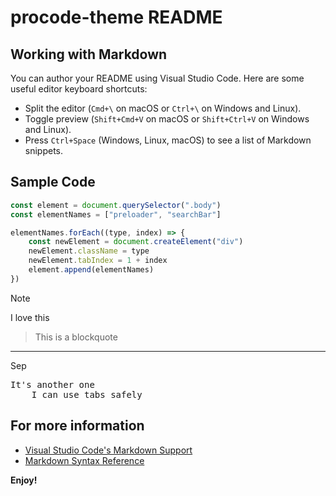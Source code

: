 # procode-theme README

## Working with Markdown

You can author your README using Visual Studio Code. Here are some useful editor keyboard shortcuts:

-   Split the editor (`Cmd+\` on macOS or `Ctrl+\` on Windows and Linux).
-   Toggle preview (`Shift+Cmd+V` on macOS or `Shift+Ctrl+V` on Windows and Linux).
-   Press `Ctrl+Space` (Windows, Linux, macOS) to see a list of Markdown snippets.

## Sample Code

```javascript
const element = document.querySelector(".body")
const elementNames = ["preloader", "searchBar"]

elementNames.forEach((type, index) => {
	const newElement = document.createElement("div")
	newElement.className = type
	newElement.tabIndex = 1 + index
	element.append(elementNames)
})
```

> [!NOTE]
> I love this

> This is a blockquote

---
Sep

<pre>
It's another one
	I can use tabs safely
</pre>

## For more information

-   [Visual Studio Code's Markdown Support](http://code.visualstudio.com/docs/languages/markdown)
-   [Markdown Syntax Reference](https://help.github.com/articles/markdown-basics/)

**Enjoy!**
